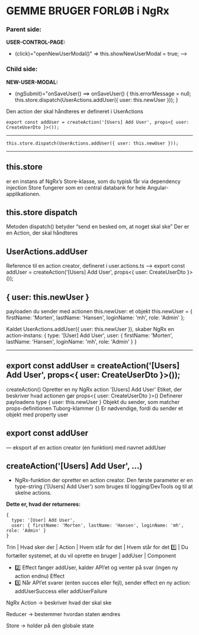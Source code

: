 # GEMME BRUGER FORLØB i NgRx

### Parent side: 
**USER-CONTROL-PAGE:** 
- (click)="openNewUserModal()" => this.showNewUserModal = true; -->

### Child side: 
**NEW-USER-MODAL:**
- (ngSubmit)="onSaveUser() ==>   onSaveUser() {
	this.errorMessage = null; 
	this.store.dispatch(UserActions.addUser({ user: this.newUser }));
	  }
  
Den action der skal håndteres er defineret i UserActions

```
export const addUser = createAction('[Users] Add User', props<{ user: CreateUserDto }>());
```


--------------------------------------------------------------------------------
	this.store.dispatch(UserActions.addUser({ user: this.newUser }));  
--------------------------------------------------------------------------------

this.store 
----------
er en instans af NgRx’s Store-klasse, som du typisk får via dependency injection
Store fungerer som en central databank for hele Angular-applikationen.

this.store dispatch
-------------------
Metoden dispatch() betyder “send en besked om, at noget skal ske”
Der er en Action, der skal håndteres

UserActions.addUser
-------------------
Reference til en action creator, defineret i user.actions.ts
--> 	export const addUser = createAction('[Users] Add User', props<{ user: CreateUserDto }>());

{ user: this.newUser }
----------------------
payloaden du sender med actionen
this.newUser: et objekt
this.newUser = { firstName: 'Morten', lastName: 'Hansen', loginName: 'mh', role: 'Admin' };

Kaldet UserActions.addUser({ user: this.newUser }), skaber NgRx en action-instans:
{
  type: '[User] Add User',
  user: { firstName: 'Morten', lastName: 'Hansen', loginName: 'mh', role: 'Admin' }
}


--------------------------------------------------------------------------------------------------
 export const addUser = createAction('[Users] Add User', props<{ user: CreateUserDto }>()); 
--------------------------------------------------------------------------------------------------

createAction()				Opretter en ny NgRx action
'[Users] Add User'			Etiket, der beskriver hvad actionen gør
props<{ user: CreateUserDto }>()	Definerer payloadens type
{ user: this.newUser }			Objekt du sender, som matcher props-definitionen
Tuborg-klammer {}			Er nødvendige, fordi du sender et objekt med property user



export const addUser
--------------------
— eksport af en action creator (en funktion) med navnet addUser

createAction('[Users] Add User', ...)
--------------------------------------
- NgRx-funktion der opretter en action creator. 
	Den første parameter er en type-string ('[Users] Add User') 
	som bruges til logging/DevTools og til at skelne actions.	
	

**Dette er, hvad der returneres:**
```
{
  type: '[User] Add User',
  user: { firstName: 'Morten', lastName: 'Hansen', loginName: 'mh', role: 'Admin' }
}
```

Trin	| Hvad sker der				|	Action	|	Hvem står for det	|	Hvem står for det
1️⃣	| Du fortæller systemet, at du vil oprette en bruger	|	addUser		| Component
- 2️⃣	Effect fanger addUser, kalder API’et og venter på svar	(ingen ny action endnu)	Effect
- 3️⃣	Når API’et svarer (enten succes eller fejl), sender effect en ny action:	addUserSuccess eller addUserFailure






NgRx
Action → beskriver hvad der skal ske

Reducer → bestemmer hvordan staten ændres

Store → holder på den globale state
